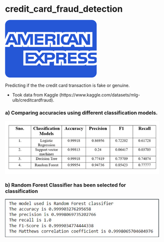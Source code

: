 # credit_card_fraud_detection
<p align="left">
  <img src="https://github.com/ChandnaM/picture/blob/main/amexlogo1.png" width="300px">
</p>



<p> Predicting if the the credit card transaction is fake or genuine. </p>
<ul>
<li>Took data from Kaggle (https://www.kaggle.com/datasets/mlg-ulb/creditcardfraud). </li>
</ul>

### a) Comparing accuracies using different classification models.
<p align="center">
  <img src="https://github.com/ChandnaM/picture/blob/main/comparision.png">
</p>

### b) Random Forest Classifier has been selected for classification  
<p align="center">
  <img src="https://github.com/ChandnaM/picture/blob/main/random_forest.png">
</p>
